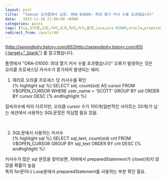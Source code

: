 ```yaml
---
layout: post
title:  "Tomcat 오라클에서 오류. ORA-01000: 최대 열기 커서 수를 초과했습니다"
date:   2015-11-20 21:00:00 +0900
categories: posts
tags: [tip,오라클,오류,자바,초과,최대,커서,톰캣,java,ora-01000,oracle,preparedStatement,tomcat]
redirect_from: /posts/40
--- 
```

[http://serendipity.tistory.com/65](http://serendipity.tistory.com/65){:target="_blank"} 를 참고했습니다.

톰캣에서 "ORA-01000: 최대 열기 커서 수를 초과했습니다" 오류가 발생하는 것은  
오라클 프로세스당 커서수가 증가되어 발생되는 에러.


1) 쿼리로 오라클 프로세스 당 커서수를 확인  
{% highlight sql %}
SELECT sid, count(sid) AS cursor
FROM V$OPEN_CURSOR
WHERE user_name = 'SCOTT'
GROUP BY sid
ORDER BY cursor DESC
{% endhighlight %}

접속자수에 따라 다르지만, 오라클 cursor 수가 100개(일반적인 사이트는 20개)가 넘는 세션에서 사용하는 SQL문장은 의심할 필요 있음.

<br />

2) SQL문에서 사용하는 커서수  
{% highlight sql %}
SELECT sql_text, count(sid) cnt
FROM V$OPEN_CURSOR
GROUP BY sql_text
ORDER BY cnt DESC
{% endhighlight %}

커서수가 많은 sql 문장을 찾아보면, 자바에서 preparedStatement가 close()되지 않았을 확률이 높음  
특히 for문이나 Loop문에서 preparedStatement를 사용하는 부분 확인 필요.



